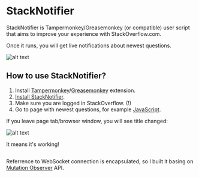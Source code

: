 # StackNotifier

StackNotifier is Tampermonkey/Greasemonkey (or compatible) user script that aims to improve your experience with StackOverflow.com.

Once it runs, you will get live notifications about newest questions.

![alt text](https://i.imgur.com/Ji1LvHV.png "Logo Title Text 1")

## How to use StackNotifier?
1. Install [Tampermonkey](https://chrome.google.com/webstore/search/tampermonkey?hl=en&_category=extensions "Tampermonkey")/[Greasemonkey](https://addons.mozilla.org/en-US/firefox/addon/greasemonkey/ "Greasemonkey") extension.
2. [Install StackNotifier](https://raw.githubusercontent.com/reski78/StackNotifier/master/stacknotifier.js "Install StackNotifier").
3. Make sure you are logged in StackOverflow. (!)
4. Go to page with newest questions, for example [JavaScript](https://stackoverflow.com/questions/tagged/javascript?sort=newest "JavaScript").

If you leave page tab/browser window, you will see title changed:

![alt text](https://i.imgur.com/NwNu3CR.png "Logo Title Text 1")

It means it's working!

##

Referrence to WebSocket connection is encapsulated, so I built it basing on [Mutation Observer](https://developer.mozilla.org/en-US/docs/Web/API/MutationObserver "Mutation Observer") API.
